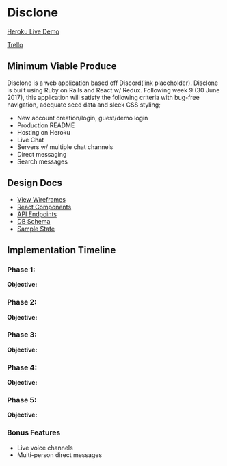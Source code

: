 # Disclone

[Heroku Live Demo][heroku]

[Trello][trello]

[heroku]: placeholder
[trello]: placeholder


## Minimum Viable Produce

Disclone is a web application based off Discord(link placeholder). Disclone is built using Ruby on Rails and React w/ Redux.  Following week 9 (30 June 2017), this application will satisfy the following criteria with bug-free navigation, adequate seed data and sleek CSS styling;

- New account creation/login, guest/demo login
- Production README
- Hosting on Heroku
- Live Chat 
- Servers w/ multiple chat channels
- Direct messaging
- Search messages

## Design Docs
* [View Wireframes][wireframes]
* [React Components][components]
* [API Endpoints][api-endpoints]
* [DB Schema][schema]
* [Sample State][sample-state]

[wireframes]: docs/wireframes
[components]: docs/component-hierarchy.md
[sample-state]: docs/sample-state.md
[api-endpoints]: docs/api-endpoints.md
[schema]: docs/schema.md

## Implementation Timeline

### Phase 1:

**Objective:** 

### Phase 2:

**Objective:** 

### Phase 3:

**Objective:** 

### Phase 4:

**Objective:** 

### Phase 5:

**Objective:** 

### Bonus Features
- Live voice channels
- Multi-person direct messages
